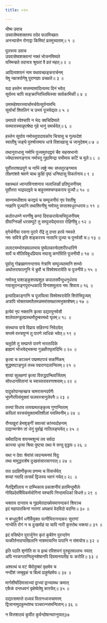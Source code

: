 ```yaml
---
title: ०२५

---
```

भीष्म उवाच  
उपवासेष्वशक्तस्य तदेव फलमिच्छतः  
अनभ्यासेन रोगाद्वा किमिष्टं व्रतमुच्यताम्॥ १ ॥


पुलस्त्य उवाच  
उपवासेष्वशक्तानां नक्तं भोजनमिष्यते  
यस्मिन्व्रते तदप्यत्र श्रूयतां वै व्रतं महत्॥ २ ॥


आदित्यशयनं नाम यथावच्छङ्करार्चनम्  
येषु नक्षत्रयोगेषु पुराणज्ञाः प्रचक्षते॥ ३ ॥


यदा हस्तेन सप्तम्यामादित्यस्य दिनं भवेत्  
सूर्यस्य चापि सङ्क्रान्तिस्तिथिस्सा सार्वकामिकी॥ ४ ॥


उमामहेश्वरस्यार्चामर्चयेत्सूर्यनामभिः  
सूर्यार्चां शिवलिगं च उभयं पूजयेद्यतः॥ ५ ॥


उमापते रवेश्चापि न भेदः क्वचिदिष्यते  
यस्मात्तस्मान्नृपश्रेष्ठ गृहे भानुं समर्चयेत्॥ ६ ॥


हस्तेन सूर्याय नमोस्तुपादावर्काय चित्रासु च गुल्फदेशं  
स्वातीषु जङ्घे पुरुषोत्तमाय धात्रे विशाखासु च जानुदेशम्॥ ७ ॥


तथानुराधासु नमोभि पूज्यमुरुद्द्वयं चैव सहस्रभानोः  
ज्येष्ठास्वनङ्गाय नमोस्तु गुह्यमिन्द्रा यभीमाय कटिं च मूले॥ ८ ॥


पूर्वोत्तराषाढयुगे च नाभिं त्वष्ट्रे नमः सप्ततुरङ्गमाय  
तीक्ष्णांशवे श्रवणे चाथ कुक्षिं पृष्ठं धनिष्ठासु विकर्तनाय॥ ९ ॥


वक्षस्थलं ध्वान्तविनाशनाय जलाधिपर्क्षे प्रतिपूजनीयम्  
पूर्वोत्तरा भाद्रपदद्वये च बाहूत्तमश्चण्डकराय पूज्यौ॥ १० ॥


साम्नामधीशाय करद्वयं च सम्पूजनीयं नृप रेवतीषु  
नखानि पूज्यानि तथाश्विनीषु नमोस्तु सप्ताश्वधुरन्धराय॥ ११ ॥


कठोरधाम्ने भरणीषु कण्ठं दिवाकरायेत्यभिपूजनीयम्  
ग्रीवाग्निपर्क्षे धरसम्पुटे तु सम्पूजयेद्भारत रोहिणीषु॥ १२ ॥


मृगेर्चनीया रसना पुरारे रौद्रे तु दन्ता हरये नमस्ते  
नमः सवित्रे इति शङ्करस्य नासाभि पूज्या च पुनर्वसौ च॥ १३ ॥


ललाटमम्भोरुहवल्लभाय पुष्येलकान्वेदशरीरधारिणे  
सार्पे च मौलिविबुधप्रियाय मघासु कर्णाविति पूजनीयौ॥ १४ ॥


पूर्वासु गोब्राह्मणनन्दनाय नेत्राणि सम्पूज्यतमानि शम्भोः  
अथोत्तराफाल्गुनि भे भ्रुवौ च विश्वेश्वरायेति च पूजनीये॥ १५ ॥


नमोस्तु पाशाङ्कुशपद्मशूल कपालसर्पेन्दुधनुर्धराय  
गयासुरानङ्गपुरान्धकादि विनाशमूलाय नमः शिवाय॥ १६ ॥


इत्यादिकाङ्गानि च पूजयित्वा विश्वेश्वरायेति शिरोभिपूज्यम्  
अत्रापि भोक्तव्यमतैलमन्नममांसमक्षारमभुक्तशेषम्॥ १७ ॥


इत्येवं नृप नक्तानि कृत्वा दद्यात्पुनर्वसौ  
शालेयतण्डुलप्रस्थमौदुम्बरमथो घृतम्॥ १८ ॥


संस्थाप्य पात्रे विप्राय सहिरण्यं निवेदयेत्  
सप्तमे वस्त्रयुग्मं तु पारणे त्वधिकं भवेत्॥ १९ ॥


चतुर्दशे तु सम्प्राप्ते पारणे भारतादिके  
ब्राह्मणं भोजयेद्भक्त्या गुडक्षीरघृतादिभिः॥ २० ॥


कृत्वा च काञ्चनं पद्ममष्टपत्रं सकर्णिकम्  
शुद्धमष्टाङ्गुलं तच्च पद्मरागदलान्वितम्॥ २१ ॥


शय्यां सुलक्षणां कृत्वा विरुद्धग्रन्थिवर्जिताम्  
सोपधानवितानां च स्वास्तरावरणाश्रयाम्॥ २२ ॥


पादुकोपानहच्छत्र चामरासनदर्पणैः  
भूपणैरपिसंयुक्तां फलवस्त्रानुलेपनैः॥ २३ ॥


तस्यां विधाय तत्पद्ममलङ्कृत्य गुणान्विताम्  
कपिलां वस्त्रसंयुक्तामतिशीलां पयस्विनीम्॥ २४ ॥


रौप्यखुरां हेमशृङ्गीं सवत्सां कांस्यदोहनाम्  
दद्यान्मन्त्रेण तां धेनुं पूर्वाह्णं नातिलङ्घयेत्॥ २५ ॥


यथैवादित्य शयनमशून्यं तव सर्वदा  
कान्त्या धृत्या श्रिया पुष्ट्या तथा मे सन्तु वृद्धयः॥ २६ ॥


यथा न देवाः श्रेयांसं त्वदन्यमनघं विदुः  
तथा मामुद्धराशेष दुःखसंसारसागरात्॥ २७ ॥


ततः प्रदक्षिणीकृत्य प्रणम्य च विसर्जयेत्  
शय्यां गवादि तत्सर्वं द्विजस्य भवनं नयेत्॥ २८ ॥


नैतद्विशीलाय न दाम्भिकाय प्रकाशनीयं व्रतमिन्दुमौलेः  
गोविप्रदेवर्षिविकर्मयोगिनां यश्चापि निन्दामधिकां विधत्ते॥ २९ ॥


भक्ताय दान्ताय च गुह्यमेतदाख्येयमानन्दकरं शिवञ्च  
इदं महापातकिनां नराणां अघक्षयं वेदविदो वदन्ति॥ ३० ॥


न बन्धुपुत्रैर्न धनैर्वियुक्तः पत्नीभिरानन्दकरः सुराणां  
नाभ्येति रोगं न च दुःखमोहं या चापि नारी कुरुतेथ भक्त्या॥ ३१ ॥


इदं वसिष्ठेन पुरार्जुनेन कृतं कुबेरेण पुरन्दरेण  
यत्कीर्तनादप्यखिलानि नाशमायान्ति पापानि न संशयोत्र॥ ३२ ॥


इति पठति शृणोति वा य इत्थं रविशयनं पुरुहूतवल्लभः स्यात्  
अपि नरकगतान्पितॄनशेषानपि दिवमानयतीह यः करोति॥ ३३ ॥


अश्वत्थं च वटं चैवोदुम्बरं वृक्षमेव च  
नन्दीशं जम्बुवृक्षं च बिल्वं प्राहुर्महर्षयः॥ ३४ ॥


मार्गशीर्षादिमासाभ्यां द्वाभ्यां द्वाभ्यामथ क्रमात्  
एकैकं दन्तधवनं वृक्षेष्वेतेषु कारयेत्॥ ३५ ॥


दद्यात्समाप्ते दध्यन्नं वितानध्वजचामरम्  
द्विजानामुदकुम्भांश्च पञ्चरत्नसमन्वितान्॥ ३६ ॥


न वित्तशाठ्यं कुर्वीत कुर्वन्दोषानवाप्नुयात्३७